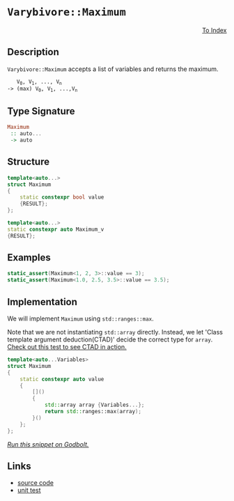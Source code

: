 <!-- Copyright 2024 Feng Mofan
SPDX-License-Identifier: Apache-2.0 -->

# `Varybivore::Maximum`

<p style='text-align: right;'><a href="../../../facilities/metafunctions.md#varybivore-maximum">To Index</a></p>

## Description

`Varybivore::Maximum` accepts a list of variables and returns the maximum.

<pre><code>   V<sub>0</sub>, V<sub>1</sub>, ..., V<sub>n</sub>
-> (max) V<sub>0</sub>, V<sub>1</sub>, ...,V<sub>n</sub></code></pre>

## Type Signature

```Haskell
Maximum
 :: auto...
 -> auto
```

## Structure

```C++
template<auto...>
struct Maximum
{
    static constexpr bool value
    {RESULT};
};

template<auto...>
static constexpr auto Maximum_v
{RESULT};
```

## Examples

```C++
static_assert(Maximum<1, 2, 3>::value == 3);
static_assert(Maximum<1.0, 2.5, 3.5>::value == 3.5);
```

## Implementation

We will implement `Maximum` using `std::ranges::max`.

Note that we are not instantiating `std::array` directly. Instead, we let 'Class template argument deduction(CTAD)' decide the correct type for `array`. [Check out this test to see CTAD in action.](https://godbolt.org/#z:OYLghAFBqd5QCxAYwPYBMCmBRdBLAF1QCcAaPECAMzwBtMA7AQwFtMQByARg9KtQYEAysib0QXACx8BBAKoBnTAAUAHpwAMvAFYTStJg1DIApACYAQuYukl9ZATwDKjdAGFUtAK4sGIAGwArKSuADJ4DJgAcj4ARpjEEhqkAA6oCoRODB7evnppGY4C4ZExLPGJXLaY9kUMQgRMxAQ5Pn5B1bVZDU0EJdFxCUm2jc2teVUKo30RA%2BVDXACUtqhexMjsHOYAzBHI3lgA1CbbbmLAJIQILCfYJhoAgjt7B5jHp03ETACet/dPjym6BAIE%2BP0OTGOAHYLFVDmYTFCACInKyPf5TJiOZAAfSYCiUzQgQJBClYmDxChObiw%2BwI3xSmAgTGWhxJoOIX1%2BpwiBFI8L%2B22wi1R/wxBGBHK5h1i0NhADpkvDFfztorESjtmiAQ9MdjKYSCMSJaTyZTqbTaPTGRBYqz2WDuTTVrF6KrBcLURxlrROIFeH4OFpSKhOG5rNY2at1m8djxSARNN7lgBrECBMzyqFmSQADlzgQ0AE4Mxp/LntvpOJJeCwkslA8HQxxeAoQMlE0HvaQ4LAYIgQKsCCkvHyKBA0CwUnQElFyZxVLn/ABafySQ7AZDIQ5SeVmXiYfBEYh4YFVfiCERidhSGSCRQqdRd0i6KoAdy%2BKU4PB9foDSZDTgAHlRxHAhDlQKhDkXFc1w3Lcd0kPdDggDwpxnYhjjMbYll4TstGWCAkEnad6DIccSIwkBgCkMw%2BDoAgEjbW0ANiCImm%2Bb9eDY5hiG%2BIDYm0TAHC40hJzYQQgIYWhOOfLBYi8YAzloWg224XgsBYQxgHEOS8GIYTHAAN0wNTg0wVRhNHTZ415GoANoPBYi%2BPiPCwACCBPOt1NIEziFidJMCRTAtKMRyjCTZYqAMYAFAANTwTA3yAxlA3jC9hFEcRbwyh81AA199G0lAI0sfQnLbSBllQFI6jU5cgROJFTEsawzCbPyTywSqIGWOxDKyFwGHcTw2j0MJZjKCp8nSTIBHGPwqgKOaGH6KaFk6AaBB6MZRomTaHG6aY1sGSoRl6Ba9ExZoTvmSo%2BujDYJF/Dh/VIRteGbaCl1XddN23XczBQ3BCBILCcMWPDIuWBBMCYLBEl60g00kNUi22KFJA0SQc38DQNECfwiyrDga1IOscPlfwuHLItcxpwJJC4QJ0f8d6AObVt2wTSKe37IjB1A0dyEoSiyLnNhOCaFgjKhZdIX2bSdyLeUuEVA8j0uM870y68JGkXKlHy59dDoj8mC/dSXrej7AI4EDh1HCCoOl2X5cORWjGV1XFRQtDSIScGzEhnmu0I4jUHQsiRYnSOA8SV25c9miiy4ZIaCtJjKFiVj2L40SeI4gShJEnzxMYAgpJkgD5MU5TVNEzTtN04N8AMw6TLMg9LOQazRLs31n0c5yOLczZg08vBvPjPyAqUYLQp0iJQDDvgYvixLktS0SMqvbKDdkPKn2DU2ioilqrDK4eeuq2qsnqxrtma0qLHaz7OtPUz4D6motr8CBXCXSqBNUop0ZqFCyEA1Is06i3WmpMX%2Bh1trTCgf1JB9RjqTTAZMFBe1FrnRulgu6z0VhrCeksEmNsOacAhMQGWcsFYGC9lwFWasNDA01phOMId8LJlILDeGQwkaDzJhTFW2MoQsyhFCbYONJBriqLbTmthua8MIvzJAQ4wIxzFrOecHBpZwRYAoIy24jIsPlAYRiUwNagy6noXeWUbwH3vEbY%2BOgQCVnNpbH8lD/zPmbA7MCztaEsCMSYsxFirGmXAqhOOGFwbbB4bzAWujyKi3iWREApiUgpBxOYosOJolTDxHQtc9FM7EGYjnZ8hd84%2BTqfxQShlRLl0ktJWSrdMAKSUmIBuPkm5hXHhpfSA1O4AQslZRi/dBD2SHk5Fy3wx4eS8qJWegUF7N2XrzaKTBYoJSSilRgO9ZB72cTrI%2BBVPFn2MC/cqsQb4hjvgINSAB6EkF82odQSF1L%2BVUDp1CGiNXI%2BCQFzHgdAiB808HgJWnAjaaC6g7RaDChBXRkG9HhWda6KKQVXUwaA4hFCFCPRvNbfxTYaGGPXMY0xhwCmWKxDEjhdjwa4VDgRGGcMEaUBeqIkAZgVbbG2IEQsTN8bCqhOWdmATOBcw7NDZGIBJBQj3JIrgUgiwSPRlwKEJNtgUs%2BnKjlfDB77hlZSlsJrFjLD8hkZwkggA)

```C++
template<auto...Variables>
struct Maximum
{ 
    static constexpr auto value 
    {
        []()
        {
            std::array array {Variables...};
            return std::ranges::max(array);
        }()
    }; 
};
```

[*Run this snippet on Godbolt.*](https://godbolt.org/#z:OYLghAFBqd5QCxAYwPYBMCmBRdBLAF1QCcAaPECAMzwBtMA7AQwFtMQByARg9KtQYEAysib0QXACx8BBAKoBnTAAUAHpwAMvAFYTStJg1DIApACYAQuYukl9ZATwDKjdAGFUtAK4sGISQDspK4AMngMmAByPgBGmMQgZmakAA6oCoRODB7evv5BaRmOAmER0SxxCUm2mPbFDEIETMQEOT5%2BgTV1WY3NBKVRsfGJyQpNLW15nWN9A%2BWVIwCUtqhexMjsHOYAzOHI3lgA1CbbbmLAJIQILCfYJhoAgjt7B5jHp83ETACet/dPjwImBYKQMQJOZy8RAAdLCAGrNPBMGL0BR/R5jYheByHACyTFUeBYPn%2BJgCFmOj0O1MOM0cyEOaAYY0wqhSxEOTChqEOADcxF43v8acdycKRTSTABWKxSgAiEEW4oloqsVJVErG6BAIE%2BP05xC%2B31VCOISJRmAUsOhZLlJzVDw1EuImAIawYtII2pAXyMlp1LAJED13yV2wdTttiuVort4cpTwCcYd/wA9AAqTNZ7OptNZgAq2CE%2BazuceGezlbLAIedLwyAA%2BkwFEoWhB8YTiTdTlxSIdkodtrcdfzvELtnG5YOww6643m62CO2CUSST3oRo%2B2ZoVK%2B9sd8OQKPBe9J4OdzOOMtaJwpbw/BwtKRUJw3NZrLTVushWZtjxSAQmhXssADWIBStuARmJIAAcMFShoACcEEaAAbDB2z6Jwki8CwEgaJuD5Pi%2BHC8AoICboBj5XqQcCwDAiAgKsBApFC5CUGgIJ0PEkSsJsqgwahAC0qGSIcwDIAyUjQmYvCYPgRBmtqvb8IIIhiOwUgyIIigqOo1GkLovYAO5fCknA8Net73kBz6cAA8lCrEEIcqBUIcAnCaJ4mSYc0lmIcEAeFx9AcjsXCLLwVFaMsEBIJxKTcWQFAQAlSUgMAUjJDQtBAsQ5EQDEtkxOEzTfBZvAlcwxDfPZMTaJgDgVaQnFsII9kMLQ5UGVgMReMAZy0LQ5HcLwWCBkY4g9XgLoOHgvL%2BgZrKNVCmz/uEQI3gZtB4DEXw1R4WC2QQZp4aNpALcQMTpJgcrAoYwA7UYQHLFQBjAAocJ4Jgxn2SkjDNapwiiOIWlA7pai2UZ%2BgPSg76WPou3kZAyyoCk9QjUJWonHKpiWNYZjEZdSn%2BijXSNfULgMO4njtHooThIMFTDL2hSZAIkx%2BKz6TswwcxDAkvZ2BTPTjK0tN5ELtQiwIvQtPzzOC7YYuc3oMzy4z8ws8sChfhsEhWRwd6kERvAkR5gkiWJElSZIMmBbghAkMcv4RVFL3LAgmBMFgCSKqQYGSPuiHbAEkgaJI0GoQRUqoYhWEcDhpB4X%2B0KoVw6GITBGdSpIXBSiHqEm7ZJFkRRAEvbRDFxUxTlsSlaWhbxbCcM0LC8gEQlMIyBhGH5iHQlwG5yQplzKdpwMaRI0jg0okMGboySmUw5mjYbxum3ZHCOSxUKue5bcd13PcPf3g8boFwWJaFLvbGYkUV9RsXxagIXxOxqWv9fwyH53%2BwPVwRCXBNw5TygVIqBkqplWalAmqdUGpNXOq1RgBAOpdVsr1fqg1hrNXGg9KaT58CzUcAtEaT5lrIFWs1DatRbI7T2mVQ6mwnwnSJM1S610lB3Qmo9cIoAn58Hep9b6v1/oPn/EDdSoMZ6yAhvpJ8i8YbPTxlYBG9Dkb%2BzRhjTgWMvQ4xUQTIm8QSYaJ1tLOazgICuFVr2BmZQBZ6DZvUGxqQeb1AVgsKW3RZYqwllzcmFiGhiw8SzZWfQXHq36JrBxEUVhrH1rEraG8S6cANO3Tu3d/590AefDQDtR5hVdg/aKwFSBex9sMf2W0k4pwHhHAIBcAgBG2JHSQoleyb1LrYcuJTYrVyQMxZyH9G48T4q3YgLBvIsAULyBkvIclgktAQEeTslJ6EkSDTSMidJz3kToEAmFl6r0sgnZJBkSI72cvvNJUyZlzIWUwIEYxL5fySrfbYxTK41xGclDirzQpHmQCkFIDZ5mIQbIssYTYJmiT4HQMBlAIFPlgd1f8KL4EU2asg9qnVuqEMwH1AaYgcHnTwZNZhY0Zoi1IbZChVDzo0K2k%2Beh%2B1vhMOOqddh8ROG3XupNPhlc3pMA%2Bl9H6f0AbnQ2VPMGsjdlQwOUo4w8MbDqPgKjdGWQRqpi1HDfGlhCZm2JngLApiAmUysdTFxdimaeNcUULILinFZBCUrYWgS5bi1yP4t19QPUurVr4r1AbZjRMVgbOJ35w1JJsuc1JbdbmzL5A8p5LkICO0UrfN2j8Yqe29r7SghsamJAHtsbYUoEJ5wIqWgI6Fi6xtIt0yiHsA75Bkg0rgUhEL1JDlwIIW1tgxuIpwd2T9DayTrUOhtvTliXQyM4SQQA%3D%3D%3D)

## Links

- [source code](../../../../conceptrodon/varybivore/maximum.hpp)
- [unit test](../../../../tests/unit/metafunctions/varybivore/maximum.test.hpp)
